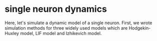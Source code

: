 # single neuron dynamics
  Here, let's simulate a dynamic model of a single neuron. First, we wrote simulation methods for three widely used models which are Hodgekin-Huxley model, LIF model and Izhikevich model. 
